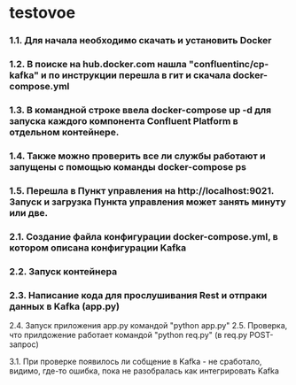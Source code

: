 # testovoe
### 1.1. Для начала необходимо скачать и установить Docker
### 1.2. В поиске на hub.docker.com нашла "confluentinc/cp-kafka" и по инструкции перешла в гит и скачала docker-compose.yml
### 1.3. В командной строке ввела docker-compose up -d для запуска каждого компонента Confluent Platform в отдельном контейнере.
### 1.4. Также можно проверить все ли службы работают и запущены с помощью команды docker-compose ps
### 1.5. Перешла в Пункт управления на http://localhost:9021. Запуск и загрузка Пункта управления может занять минуту или две.


### 2.1. Создание файла конфигурации docker-compose.yml, в котором описана конфигурации Kafka
### 2.2. Запуск контейнера
### 2.3. Написание кода для прослушивания Rest и отпраки данных в Kafka (app.py)
2.4. Запуск приложения app.py командой "python app.py"
2.5. Проверка, что прилдожение работает командой "python req.py" (в req.py POST-запрос)

3.1. При проверке появилось ли собщение в Kafka - не сработало, видимо, где-то ошибка, пока не разобралась как интегрировать Kafka
